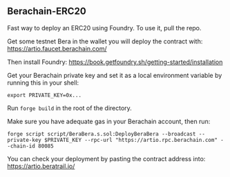 ## Berachain-ERC20

Fast way to deploy an ERC20 using Foundry. To use it, pull the repo. 

Get some testnet Bera in the wallet you will deploy the contract with: https://artio.faucet.berachain.com/

Then install Foundry: https://book.getfoundry.sh/getting-started/installation

Get your Berachain private key and set it as a local environment variable by running this in your shell:
```
export PRIVATE_KEY=0x...
```

Run ```forge build``` in the root of the directory. 

Make sure you have adequate gas in your Berachain account, then run:
```
forge script script/BeraBera.s.sol:DeployBeraBera --broadcast --private-key $PRIVATE_KEY --rpc-url "https://artio.rpc.berachain.com" --chain-id 80085
```
You can check your deployment by pasting the contract address into: https://artio.beratrail.io/
